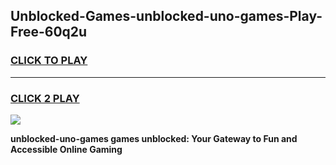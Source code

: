 
## Unblocked-Games-unblocked-uno-games-Play-Free-60q2u
<h3>
<a href="https://premium76.site?title=unblocked-uno-games&ref=18A1">CLICK TO PLAY</a></h3>
<hr>

<h3>
<a href="https://premium76.site?title=unblocked-uno-games&ref=18A1">CLICK 2 PLAY</a>
  
</h3>

<a href="https://premium76.site?title=unblocked-uno-games&ref=18A1"><img src="https://clearcache.store/games.png"></a>


**unblocked-uno-games games unblocked: Your Gateway to Fun and Accessible Online Gaming**
